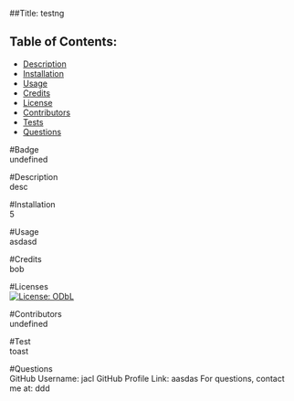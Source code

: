 ##Title: testng

## Table of Contents: 
* [Description](#description) 
* [Installation](#installation)
* [Usage](#usage)
* [Credits](#credits)
* [License](#licenses)
* [Contributors](#contributors)
* [Tests](#tests)
* [Questions](#questions)

#Badge <a name="badge"></a><br>
undefined

#Description <a name="description"></a><br>
desc

#Installation <a name="installation"></a><br>
5

#Usage <a name="usage"></a><br>
asdasd

#Credits <a name="credits"></a><br>
bob

#Licenses <a name="licenses"></a><br>
[![License: ODbL](https://img.shields.io/badge/License-PDDL-brightgreen.svg)](https://opendatacommons.org/licenses/pddl/)

#Contributors <a name="contributors"></a><br>
undefined

#Test <a name="tests"></a><br>
toast

#Questions <a name="questions"></a><br>
GitHub Username: jacl
GitHub Profile Link: aasdas
For questions, contact me at: ddd

